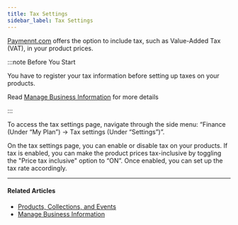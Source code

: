 ```yaml
---
title: Tax Settings
sidebar_label: Tax Settings
---
```


[<ins>Paymennt.com</ins>](https://www.paymennt.com/) offers the option to include tax, such as Value-Added Tax (VAT), in your product prices.

:::note Before You Start

You have to register your tax information before setting up taxes on your products.

Read [Manage Business Information](../your-account/business-information) for more details

:::

To access the tax settings page, navigate through the side menu: “Finance (Under “My Plan”) -> Tax settings (Under “Settings”)”.

On the tax settings page, you can enable or disable tax on your products. If tax is enabled, you can make the product prices tax-inclusive by toggling the "Price tax inclusive" option to “ON”. Once enabled, you can set up the tax rate accordingly.

***

#### Related Articles

* [<ins>Products, Collections, and Events</ins>](../online-payment/products-collections-and-events)
* [<ins>Manage Business Information</ins>](../your-account/business-information)
